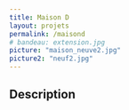 ```yaml
---
title: Maison D
layout: projets
permalink: /maisond
# bandeau: extension.jpg
picture: "maison_neuve2.jpg"
picture2: "neuf2.jpg"
---
```


## Description

<!-- Année: 2021

Type de prestation:

Client: M


Delectus voluptatum distinctio quos eius excepturi sunt pariatur, aut, doloribus officia ea molestias beatae laudantium, quam odio ipsum veritatis est maiores velit quasi blanditiis et natus accusamus itaque.

Lorem ipsum dolor sit amet consectetur adipisicing elit. Vitae placeat, unde sequi quas ipsum illo? Commodi accusantium, sit eveniet? Maiores tempora corporis ea nostrum magnam similique optio autem, dolor incidunt? -->



